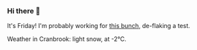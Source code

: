 ### Hi there :wave:

It's Friday! I'm probably working for [this bunch](https://github.com/kohofinancial), de-flaking a test.

Weather in Cranbrook: light snow, at -2°C.
